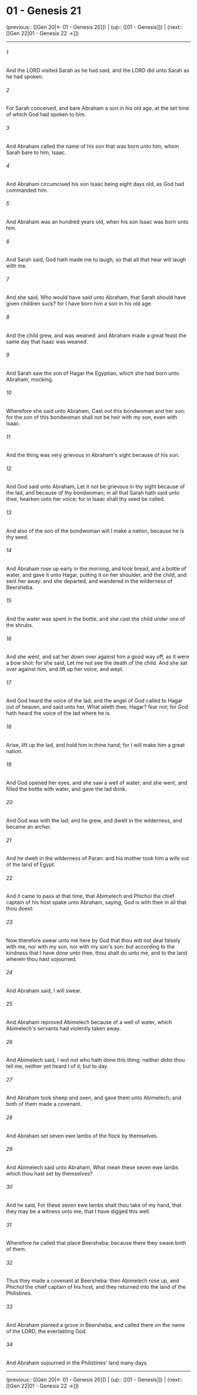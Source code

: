 # 01 - Genesis 21

(previous:: [[Gen 20|← 01 - Genesis 20]]) | (up:: [[01 - Genesis]]) | (next:: [[Gen 22|01 - Genesis 22 →]])

***


###### 1 
And the LORD visited Sarah as he had said, and the LORD did unto Sarah as he had spoken. 

###### 2 
For Sarah conceived, and bare Abraham a son in his old age, at the set time of which God had spoken to him. 

###### 3 
And Abraham called the name of his son that was born unto him, whom Sarah bare to him, Isaac. 

###### 4 
And Abraham circumcised his son Isaac being eight days old, as God had commanded him. 

###### 5 
And Abraham was an hundred years old, when his son Isaac was born unto him. 

###### 6 
And Sarah said, God hath made me to laugh, so that all that hear will laugh with me. 

###### 7 
And she said, Who would have said unto Abraham, that Sarah should have given children suck? for I have born him a son in his old age. 

###### 8 
And the child grew, and was weaned: and Abraham made a great feast the same day that Isaac was weaned. 

###### 9 
And Sarah saw the son of Hagar the Egyptian, which she had born unto Abraham, mocking. 

###### 10 
Wherefore she said unto Abraham, Cast out this bondwoman and her son: for the son of this bondwoman shall not be heir with my son, even with Isaac. 

###### 11 
And the thing was very grievous in Abraham's sight because of his son. 

###### 12 
And God said unto Abraham, Let it not be grievous in thy sight because of the lad, and because of thy bondwoman; in all that Sarah hath said unto thee, hearken unto her voice; for in Isaac shall thy seed be called. 

###### 13 
And also of the son of the bondwoman will I make a nation, because he is thy seed. 

###### 14 
And Abraham rose up early in the morning, and took bread, and a bottle of water, and gave it unto Hagar, putting it on her shoulder, and the child, and sent her away: and she departed, and wandered in the wilderness of Beersheba. 

###### 15 
And the water was spent in the bottle, and she cast the child under one of the shrubs. 

###### 16 
And she went, and sat her down over against him a good way off, as it were a bow shot: for she said, Let me not see the death of the child. And she sat over against him, and lift up her voice, and wept. 

###### 17 
And God heard the voice of the lad; and the angel of God called to Hagar out of heaven, and said unto her, What aileth thee, Hagar? fear not; for God hath heard the voice of the lad where he is. 

###### 18 
Arise, lift up the lad, and hold him in thine hand; for I will make him a great nation. 

###### 19 
And God opened her eyes, and she saw a well of water; and she went, and filled the bottle with water, and gave the lad drink. 

###### 20 
And God was with the lad; and he grew, and dwelt in the wilderness, and became an archer. 

###### 21 
And he dwelt in the wilderness of Paran: and his mother took him a wife out of the land of Egypt. 

###### 22 
And it came to pass at that time, that Abimelech and Phichol the chief captain of his host spake unto Abraham, saying, God is with thee in all that thou doest: 

###### 23 
Now therefore swear unto me here by God that thou wilt not deal falsely with me, nor with my son, nor with my son's son: but according to the kindness that I have done unto thee, thou shalt do unto me, and to the land wherein thou hast sojourned. 

###### 24 
And Abraham said, I will swear. 

###### 25 
And Abraham reproved Abimelech because of a well of water, which Abimelech's servants had violently taken away. 

###### 26 
And Abimelech said, I wot not who hath done this thing; neither didst thou tell me, neither yet heard I of it, but to day. 

###### 27 
And Abraham took sheep and oxen, and gave them unto Abimelech; and both of them made a covenant. 

###### 28 
And Abraham set seven ewe lambs of the flock by themselves. 

###### 29 
And Abimelech said unto Abraham, What mean these seven ewe lambs which thou hast set by themselves? 

###### 30 
And he said, For these seven ewe lambs shalt thou take of my hand, that they may be a witness unto me, that I have digged this well. 

###### 31 
Wherefore he called that place Beersheba; because there they sware both of them. 

###### 32 
Thus they made a covenant at Beersheba: then Abimelech rose up, and Phichol the chief captain of his host, and they returned into the land of the Philistines. 

###### 33 
And Abraham planted a grove in Beersheba, and called there on the name of the LORD, the everlasting God. 

###### 34 
And Abraham sojourned in the Philistines' land many days.

***

(previous:: [[Gen 20|← 01 - Genesis 20]]) | (up:: [[01 - Genesis]]) | (next:: [[Gen 22|01 - Genesis 22 →]])
